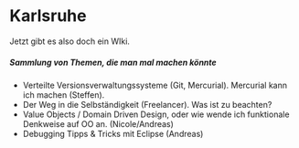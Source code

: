 # Karlsruhe

Jetzt gibt es also doch ein WIki.

##### Sammlung von Themen, die man mal machen könnte

* Verteilte Versionsverwaltungssysteme (Git, Mercurial). Mercurial kann ich machen (Steffen).
* Der Weg in die Selbständigkeit (Freelancer). Was ist zu beachten?
* Value Objects / Domain Driven Design, oder wie wende ich funktionale Denkweise auf OO an. (Nicole/Andreas)
* Debugging Tipps & Tricks mit Eclipse (Andreas)
